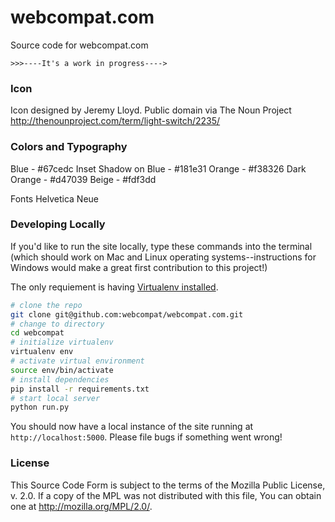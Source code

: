 # webcompat.com

Source code for webcompat.com

`>>>----It's a work in progress---->`

### Icon

Icon designed by Jeremy Lloyd.  Public domain via The Noun Project
http://thenounproject.com/term/light-switch/2235/

### Colors and Typography

Blue - #67cedc
Inset Shadow on Blue - #181e31
Orange - #f38326
Dark Orange - #d47039
Beige - #fdf3dd

Fonts
Helvetica Neue

### Developing Locally

If you'd like to run the site locally, type these commands into the terminal (which should work on Mac and Linux operating systems--instructions for Windows would make a great first contribution to this project!)

The only requiement is having [Virtualenv installed](http://www.virtualenv.org/en/latest/virtualenv.html#installation).

``` bash
# clone the repo
git clone git@github.com:webcompat/webcompat.com.git
# change to directory
cd webcompat
# initialize virtualenv
virtualenv env
# activate virtual environment
source env/bin/activate
# install dependencies
pip install -r requirements.txt
# start local server
python run.py
```

You should now have a local instance of the site running at `http://localhost:5000`. Please file bugs if something went wrong!

### License

This Source Code Form is subject to the terms of the Mozilla Public
License, v. 2.0. If a copy of the MPL was not distributed with this
file, You can obtain one at http://mozilla.org/MPL/2.0/.